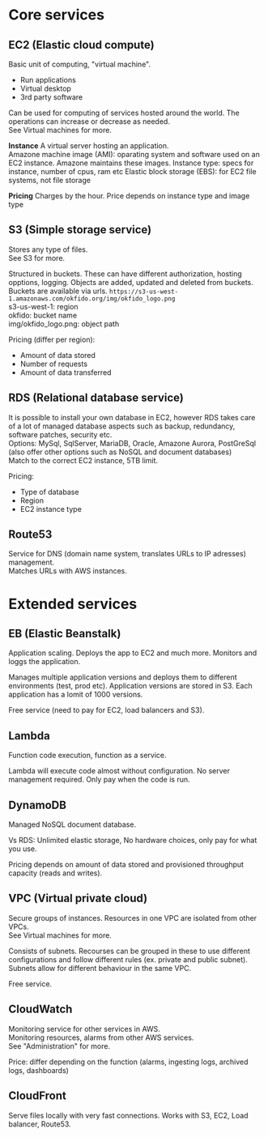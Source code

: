 
# Core services

## EC2 (Elastic cloud compute)
Basic unit of computing, "virtual machine".

* Run applications
* Virtual desktop
* 3rd party software

Can be used for computing of services hosted around the world. The operations can increase or decrease as needed.\
See Virtual machines for more.

**Instance**
A virtual server hosting an application.\
Amazone machine image (AMI): oparating system and software used on an EC2 instance. Amazone maintains these images.
Instance type: specs for instance, number of cpus, ram etc
Elastic block storage (EBS): for EC2 file systems, not file storage

**Pricing**
Charges by the hour. Price depends on instance type and image type

## S3 (Simple storage service)
Stores any type of files.\
See S3 for more.

Structured in buckets. These can have different authorization, hosting opptions, logging. Objects are added, updated and deleted from buckets.
Buckets are available via urls.
`https://s3-us-west-1.amazonaws.com/okfido.org/img/okfido_logo.png`\
s3-us-west-1: region\
okfido: bucket name\
img/okfido_logo.png: object path

Pricing (differ per region):
* Amount of data stored
* Number of requests
* Amount of data transferred

## RDS (Relational database service)
It is possible to install your own database in EC2, however RDS takes care of a lot of managed database aspects
such as backup, redundancy, software patches, security etc.\
Options: MySql, SqlServer, MariaDB, Oracle, Amazone Aurora, PostGreSql (also offer other options such as NoSQL and document databases)\
Match to the correct EC2 instance, 5TB limit.

Pricing:
* Type of database
* Region
* EC2 instance type

## Route53
Service for DNS (domain name system, translates URLs to IP adresses) management.\
Matches URLs with AWS instances.

# Extended services

## EB (Elastic Beanstalk)
Application scaling. Deploys the app to EC2 and much more. Monitors and loggs the application.

Manages multiple application versions and deploys them to different environments (test, prod etc). Application versions are
stored in S3. Each application has a lomit of 1000 versions.

Free service (need to pay for EC2, load balancers and S3).

## Lambda
Function code execution, function as a service.

Lambda will execute code almost without configuration. No server management required. Only pay when the code is run.

## DynamoDB
Managed NoSQL document database. 

Vs RDS: Unlimited elastic storage, No hardware choices, only pay for what you use.

Pricing depends on amount of data stored and provisioned throughput capacity (reads and writes).

## VPC (Virtual private cloud)
Secure groups of instances. Resources in one VPC are isolated from other VPCs.\
See Virtual machines for more.

Consists of subnets. Recourses can be grouped in these to use different configurations and follow different rules (ex. private and public subnet). Subnets allow for different behaviour in the same VPC.

Free service.

## CloudWatch
Monitoring service for other services in AWS.\
Monitoring resources, alarms from other AWS services.\
See "Administration" for more.

Price: differ depending on the function (alarms, ingesting logs, archived logs, dashboards)

## CloudFront
Serve files locally with very fast connections. Works with S3, EC2, Load balancer, Route53.